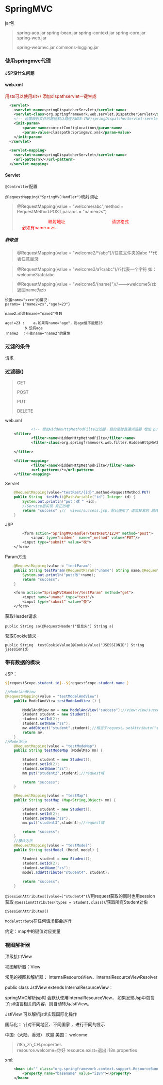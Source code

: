 # SpringMVC

jar包

> spring-aop.jar
> spring-bean.jar
> spring-context.jar
> spring-core.jar
> spring-web.jar
>
> spring-webmvc.jar
> commons-logging.jar



### 使用springmvc代理

#### JSP没什么问题

#### web.xml

<font color="bule">用sts可以使用alt+/ 添加dispathservlet一键生成</font>

```xml
  <servlet>
  	<servlet-name>springDispatcherServlet</servlet-name>
  	<servlet-class>org.springframework.web.servlet.DispatcherServlet</servlet-class>
  	<!-- 设置映射文件的路径默认路径为WEB-INF/springDispatcherServlet-servlet.xml -->
  	<init-param>
  		<param-name>contextConfigLocation</param-name>
  		<param-value>classpath:Springmvc.xml</param-value>
  	</init-param>
  </servlet>
  
  <servlet-mapping>
  	<servlet-name>springDispatcherServlet</servlet-name>
  	<url-pattern>/</url-pattern>
  </servlet-mapping>
```

#### Servlet

`@Controller`配置

`@RequestMapping("SpringMVCHandler")`映射网址

> @RequestMapping(value = "welcome/abc",method = RequestMethod.POST,params = "name=zs")
>
> ​		<font color = "red">                         映射地址                                       请求格式                            必须有name = zs</font>

##### 获取值

> @RequestMapping(value = "welcome2/*/abc")//任意文件夹的abc **代表任意目录

> @RequestMapping(value = "welcome3/a?c/abc")//?代表一个字符 如：welcome3/afc/abc

> @RequestMapping(value = "welcome5/{name}")//--->welcome5/zb 返回name为zb 

```
设置name="xxxx"的情况：
params= {"name2=zs","age!=23"}

name2:必须有name="name2"参数

age!=23 :    a.如果有name="age"，则age值不能是23
	     b.没有age
!name2  ：不能name="name2"的属性
```



### 过滤的条件

请求

### 过滤器()

> GET
>
> POST
>
> PUT
>
> DELETE

web.xml

```xml
			<!-- 增加HiddenHttpMethodFilte过滤器：目的是给普通浏览器 增加 put|delete请求方式 -->
	<filter>
			<filter-name>HiddenHttpMethodFilte</filter-name>
			<filter-class>org.springframework.web.filter.HiddenHttpMethodFilter</filter-class>
	
	</filter>
	
	<filter-mapping>
			<filter-name>HiddenHttpMethodFilte</filter-name>
			<url-pattern>/*</url-pattern>
	</filter-mapping>
```

Servlet

```java
	@RequestMapping(value="testRest/{id}",method=RequestMethod.PUT)
	public String  testPut(@PathVariable("id") Integer id) {
		System.out.println("put：改 " +id);
		//Service层实现 真正的增
		return "success" ;//  views/success.jsp，默认使用了 请求转发的 跳转方式
	}
```

JSP

```jsp
		<form action="SpringMVCHandler/testRest/1234" method="post">
			<input type="hidden"  name="_method" value="PUT"/>
		<input type="submit" value="改">
	</form>
```



Param方法

```java
	@RequestMapping(value = "testParam")
	public String testParam(@RequestParam("uname") String name,@RequestParam(value = "uage",required = false,defaultValue = "23") Integer age) {
		System.out.println("put:改"+name);
		return "success";
	}
```



```jsp
	<form action="SpringMVCHandler/testParam" method="get">
		<input name="uname" type="text"/>
		<input type="submit" value="查">
	</form>
```



获取Header请求

```
public String sa(@RequestHeader("信息头") String a) 
```

获取Cookie请求

```
public String  testCookieValue(@CookieValue("JSESSIONID") String jsessionId) 
```



### 带有数据的模块

JSP：

```jsp
${requestScope.student.id}--${requestScope.student.name }
```



```java
//ModelandView
@RequestMapping(value = "testModelAndView")
	public ModelAndView testModeAndView () {
		
		ModelAndView mv = new ModelAndView("success");//view:view/success
		Student student = new Student();
		student.setId(2);
		student.setName("zs");
		mv.addObject("student",student);//相当于request。setAttribute("student",student)
		return mv;
	}
//ModelMap
	@RequestMapping(value = "testModeMap")
	public String testModeMap (ModelMap mm) {
		
		Student student = new Student();
		student.setId(2);
		student.setName("zs");
		mm.put("student2",student);//request域
		
		return "success";
	}
	
	@RequestMapping(value = "testMap")
	public String testMap (Map<String,Object> mm) {
		
		Student student = new Student();
		student.setId(2);
		student.setName("zs");
		mm.put("student3",student);//request域
		
		return "success";
	}
	//模块方法
	@RequestMapping(value = "testModel")
	public String testModel (Model model) {
		
		Student student = new Student();
		student.setId(2);
		student.setName("zs");
		model.addAttribute("student4", student);
		
		return "success";
	}
```



`@SessionAttributes([value=]"student4")`//用request获取的同时也用session获取
`@SessionAttributes(types = Student.class)`//获取所有Student对象

`@SessionAttributes()`

`ModelAttrbute`在任何请求都会运行

约定：map中的键值对应变量



### 视图解析器

顶级接口View

视图解析器：View

常见的视图和解析器：
InternalResourceView、InternalResourceViewResolver

public class JstlView extends InternalResourceView：

springMVC解析jsp时 会默认使用InternalResourceView， 
如果发现Jsp中包含了jstl语言相关的内容，则自动转为JstlView。



JstlView 可以解析jstl\实现国际化操作

国际化： 针对不同地区、不同国家 ，进行不同的显示 

中国:（大陆、香港）     欢迎
美国：			welcome  

> i18n_zh_CH.properties		
> resource.welcome=你好
> resource.exist=退出
> i18n.properties	





xml:

```xml
	<bean id="" class="org.springframework.context.support.ResourceBundleMessageSource">\
		<property name="basename" value="i18n"></property>
	</bean>
```

